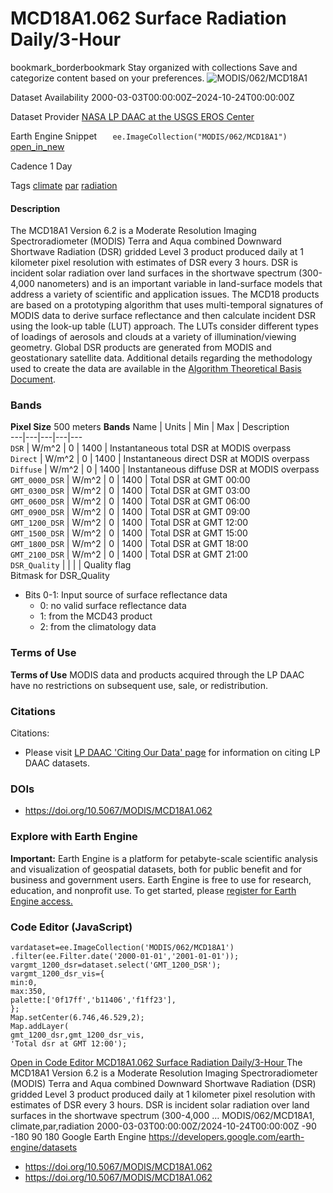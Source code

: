 
#  MCD18A1.062 Surface Radiation Daily/3-Hour 
bookmark_borderbookmark Stay organized with collections  Save and categorize content based on your preferences. 
![MODIS/062/MCD18A1](https://developers.google.com/earth-engine/datasets/images/MODIS/MODIS_062_MCD18A1_sample.png) 

Dataset Availability
    2000-03-03T00:00:00Z–2024-10-24T00:00:00Z 

Dataset Provider
     [ NASA LP DAAC at the USGS EROS Center ](https://lpdaac.usgs.gov/products/mcd18a1v062/) 

Earth Engine Snippet
     `    ee.ImageCollection("MODIS/062/MCD18A1")   ` [ open_in_new ](https://code.earthengine.google.com/?scriptPath=Examples:Datasets/MODIS/MODIS_062_MCD18A1) 

Cadence
    1 Day 

Tags
     [climate](https://developers.google.com/earth-engine/datasets/tags/climate) [par](https://developers.google.com/earth-engine/datasets/tags/par) [radiation](https://developers.google.com/earth-engine/datasets/tags/radiation)
#### Description
The MCD18A1 Version 6.2 is a Moderate Resolution Imaging Spectroradiometer (MODIS) Terra and Aqua combined Downward Shortwave Radiation (DSR) gridded Level 3 product produced daily at 1 kilometer pixel resolution with estimates of DSR every 3 hours. DSR is incident solar radiation over land surfaces in the shortwave spectrum (300-4,000 nanometers) and is an important variable in land-surface models that address a variety of scientific and application issues. The MCD18 products are based on a prototyping algorithm that uses multi-temporal signatures of MODIS data to derive surface reflectance and then calculate incident DSR using the look-up table (LUT) approach. The LUTs consider different types of loadings of aerosols and clouds at a variety of illumination/viewing geometry. Global DSR products are generated from MODIS and geostationary satellite data. Additional details regarding the methodology used to create the data are available in the [Algorithm Theoretical Basis Document](https://lpdaac.usgs.gov/documents/106/MCD18_ATBD.pdf).
### Bands
**Pixel Size** 500 meters 
**Bands**
Name | Units | Min | Max | Description  
---|---|---|---|---  
`DSR` | W/m^2 |  0  |  1400  | Instantaneous total DSR at MODIS overpass  
`Direct` | W/m^2 |  0  |  1400  | Instantaneous direct DSR at MODIS overpass  
`Diffuse` | W/m^2 |  0  |  1400  | Instantaneous diffuse DSR at MODIS overpass  
`GMT_0000_DSR` | W/m^2 |  0  |  1400  | Total DSR at GMT 00:00  
`GMT_0300_DSR` | W/m^2 |  0  |  1400  | Total DSR at GMT 03:00  
`GMT_0600_DSR` | W/m^2 |  0  |  1400  | Total DSR at GMT 06:00  
`GMT_0900_DSR` | W/m^2 |  0  |  1400  | Total DSR at GMT 09:00  
`GMT_1200_DSR` | W/m^2 |  0  |  1400  | Total DSR at GMT 12:00  
`GMT_1500_DSR` | W/m^2 |  0  |  1400  | Total DSR at GMT 15:00  
`GMT_1800_DSR` | W/m^2 |  0  |  1400  | Total DSR at GMT 18:00  
`GMT_2100_DSR` | W/m^2 |  0  |  1400  | Total DSR at GMT 21:00  
`DSR_Quality` |  |  |  | Quality flag  
Bitmask for DSR_Quality
  * Bits 0-1: Input source of surface reflectance data 
    * 0: no valid surface reflectance data
    * 1: from the MCD43 product
    * 2: from the climatology data

  
### Terms of Use
**Terms of Use**
MODIS data and products acquired through the LP DAAC have no restrictions on subsequent use, sale, or redistribution.
### Citations
Citations:
  * Please visit [LP DAAC 'Citing Our Data' page](https://lpdaac.usgs.gov/citing_our_data) for information on citing LP DAAC datasets.


### DOIs
  * [ https://doi.org/10.5067/MODIS/MCD18A1.062 ](https://doi.org/10.5067/MODIS/MCD18A1.062)


### Explore with Earth Engine
**Important:** Earth Engine is a platform for petabyte-scale scientific analysis and visualization of geospatial datasets, both for public benefit and for business and government users. Earth Engine is free to use for research, education, and nonprofit use. To get started, please [register for Earth Engine access.](https://console.cloud.google.com/earth-engine)
### Code Editor (JavaScript)
```
vardataset=ee.ImageCollection('MODIS/062/MCD18A1')
.filter(ee.Filter.date('2000-01-01','2001-01-01'));
vargmt_1200_dsr=dataset.select('GMT_1200_DSR');
vargmt_1200_dsr_vis={
min:0,
max:350,
palette:['0f17ff','b11406','f1ff23'],
};
Map.setCenter(6.746,46.529,2);
Map.addLayer(
gmt_1200_dsr,gmt_1200_dsr_vis,
'Total dsr at GMT 12:00');
```
[ Open in Code Editor ](https://code.earthengine.google.com/?scriptPath=Examples:Datasets/MODIS/MODIS_062_MCD18A1)
[ MCD18A1.062 Surface Radiation Daily/3-Hour ](https://developers.google.com/earth-engine/datasets/catalog/MODIS_062_MCD18A1)
The MCD18A1 Version 6.2 is a Moderate Resolution Imaging Spectroradiometer (MODIS) Terra and Aqua combined Downward Shortwave Radiation (DSR) gridded Level 3 product produced daily at 1 kilometer pixel resolution with estimates of DSR every 3 hours. DSR is incident solar radiation over land surfaces in the shortwave spectrum (300-4,000 …
MODIS/062/MCD18A1, climate,par,radiation 
2000-03-03T00:00:00Z/2024-10-24T00:00:00Z
-90 -180 90 180 
Google Earth Engine
https://developers.google.com/earth-engine/datasets
  * [ https://doi.org/10.5067/MODIS/MCD18A1.062 ](https://doi.org/https://lpdaac.usgs.gov/products/mcd18a1v062/)
  * [ https://doi.org/10.5067/MODIS/MCD18A1.062 ](https://doi.org/https://developers.google.com/earth-engine/datasets/catalog/MODIS_062_MCD18A1)



